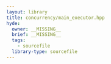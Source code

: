 ```yaml
---
layout: library
title: concurrency/main_executor.hpp
hyde:
  owner: __MISSING__
  brief: __MISSING__
  tags:
    - sourcefile
  library-type: sourcefile
---
```

